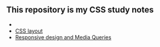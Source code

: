 This repository is my CSS study notes
---
- []()
- [CSS layout](https://github.com/VictoriaShyika/html-css-js-learning/blob/main/CSS/Layouts.md#css-layout)
- [Responsive design and Media Queries](https://github.com/VictoriaShyika/html-css-js-learning/blob/main/CSS/Responsive%20design%20and%20Media%20Queries.md#responsive-design-and-media-queries)
